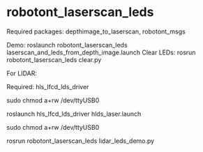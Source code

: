 # robotont_laserscan_leds
Required packages: depthimage_to_laserscan, robotont_msgs 

Demo: roslaunch robotont_laserscan_leds laserscan_and_leds_from_depth_image.launch 
Clear LEDs: rosrun robotont_laserscan_leds clear.py

For LIDAR:

Required: hls_lfcd_lds_driver

sudo chmod a+rw /dev/ttyUSB0

roslaunch hls_lfcd_lds_driver hlds_laser.launch

sudo chmod a+rw /dev/ttyUSB0

rosrun robotont_laserscan_leds lidar_leds_demo.py
